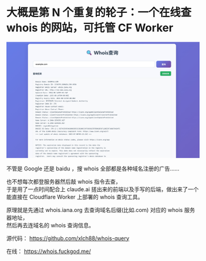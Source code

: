 # 大概是第 N 个重复的轮子：一个在线查 whois 的网站，可托管 CF Worker

![](./assets/2025-07-08_whois/img/image.png)

不管是 Google 还是 baidu ，搜 whois 全部都是各种域名注册的广告……

也不想每次都登服务器然后敲 whois 指令去查，  
于是用了一点时间配合上 claude.ai 搓出来的前端以及手写的后端，做出来了一个能直接在 Cloudflare Worker 上部署的 whois 查询工具。

原理就是先通过 whois.iana.org 去查询域名后缀(比如.com) 对应的 whois 服务器地址，  
然后再去连域名的 whois 查询信息。

源代码： https://github.com/xlch88/whois-query

在线： https://whois.fuckgod.me/
